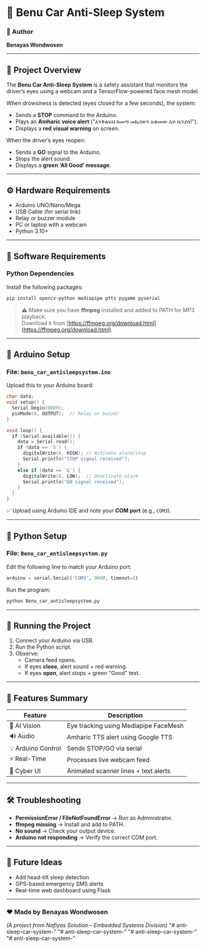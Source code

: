 
# 🚗 Benu Car Anti-Sleep System

### 👤 Author
**Benayas Wondwosen**

---

## 🧠 Project Overview
The **Benu Car Anti-Sleep System** is a safety assistant that monitors the driver’s eyes using a webcam and a TensorFlow-powered face mesh model.

When drowsiness is detected (eyes closed for a few seconds), the system:
- Sends a **STOP** command to the Arduino.
- Plays an **Amharic voice alert** ("እንቅልፍህ ከመጣ መኪናውን አቁመው አቶ ቤንያስ!").
- Displays a **red visual warning** on screen.

When the driver’s eyes reopen:
- Sends a **GO** signal to the Arduino.
- Stops the alert sound.
- Displays a **green ‘All Good’ message**.

---

## ⚙️ Hardware Requirements
- Arduino UNO/Nano/Mega
- USB Cable (for serial link)
- Relay or buzzer module
- PC or laptop with a webcam
- Python 3.10+

---

## 🧠 Software Requirements

### Python Dependencies
Install the following packages:

```bash
pip install opencv-python mediapipe gtts pygame pyserial
```

> ⚠️ Make sure you have **ffmpeg** installed and added to PATH for MP3 playback.  
> Download it from [https://ffmpeg.org/download.html](https://ffmpeg.org/download.html).

---

## 🔌 Arduino Setup

### File: `benu_car_antisleepsystem.ino`

Upload this to your Arduino board:

```cpp
char data;
void setup() {
  Serial.begin(9600);
  pinMode(8, OUTPUT);  // Relay or buzzer
}

void loop() {
  if (Serial.available()) {
    data = Serial.read();
    if (data == 'S') {
      digitalWrite(8, HIGH); // Activate alarm/stop
      Serial.println("STOP signal received");
    }
    else if (data == 'G') {
      digitalWrite(8, LOW);  // Deactivate alarm
      Serial.println("GO signal received");
    }
  }
}
```

✅ Upload using Arduino IDE and note your **COM port** (e.g., `COM3`).

---

## 🧩 Python Setup

### File: `Benu_car_antisleepsystem.py`

Edit the following line to match your Arduino port:

```python
arduino = serial.Serial('COM3', 9600, timeout=1)
```

Run the program:

```bash
python Benu_car_antisleepsystem.py
```

---

## 🧪 Running the Project

1. Connect your Arduino via USB.  
2. Run the Python script.  
3. Observe:
   - Camera feed opens.  
   - If eyes **close**, alert sound + red warning.  
   - If eyes **open**, alert stops + green "Good" text.

---

## 🧾 Features Summary

| Feature | Description |
|----------|--------------|
| 🧠 AI Vision | Eye tracking using Mediapipe FaceMesh |
| 🔊 Audio | Amharic TTS alert using Google TTS |
| 💡 Arduino Control | Sends STOP/GO via serial |
| ⚡ Real-Time | Processes live webcam feed |
| 🧍 Cyber UI | Animated scanner lines + text alerts |

---

## 🛠️ Troubleshooting

- **PermissionError / FileNotFoundError** → Run as Administrator.  
- **ffmpeg missing** → Install and add to PATH.  
- **No sound** → Check your output device.  
- **Arduino not responding** → Verify the correct COM port.

---

## 🚀 Future Ideas
- Add head-tilt sleep detection  
- GPS-based emergency SMS alerts  
- Real-time web dashboard using Flask

---

### ❤️ Made by **Benayas Wondwosen**  
*(A project from Nafiyas Solution – Embedded Systems Division)*
"# anti-sleep-car-system-" 
"# anti-sleep-car-system-" 
"# anti-sleep-car-system-" 
"# anti-sleep-car-system-" 

